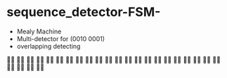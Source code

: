 # sequence_detector-FSM-
* Mealy Machine
* Multi-detector for (0010 0001)
* overlapping detecting 

:surfing_man: :surfing_man: :surfing_man: :surfing_man: :surfing_man: :surfing_man: :surfing_man: :surfing_man: :surfing_man: :surfing_man: :surfing_man: :surfing_man: :surfing_man: :surfing_man: :surfing_man: :surfing_man: :surfing_man: :surfing_man: :surfing_man: :surfing_man: :surfing_man: :surfing_man: :surfing_man: :surfing_man: :surfing_man: :surfing_man: 
